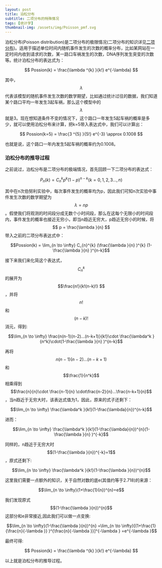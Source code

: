 ```yaml
---
layout: post
title: 泊松分布
subtitle: 二项分布的特殊情况
tags: [统计学]
thumbnail-img: /assets/img/Poisson_pmf.svg
---
```


泊松分布(Poisson distribution)是二项分布的极限情况(二项分布的知识详见[二项分布](https://pssun.github.io/2022-09-09-Binomial-distribution/))。适用于描述单位时间内随机事件发生的次数的概率分布，比如某网站在一定时间内收到请求的次数，某一路口车祸发生的次数，DNA序列发生突变的次数等。统计泊松分布的表达式为：

$$ Possion(k) = \frac{\lambda ^{k} }{k!} e^{-\lambda} $$

其中，$$\lambda$$ 代表该模型的随机事件发生次数的数学期望，比如通过统计过往的数据，我们知道某个路口平均一年发生3起车祸，那么这个模型中的 $$\lambda$$ 就是3。现在想知道条件不变的情况下，这个路口一年发生5起车祸的概率是多少，就可以使用泊松分布来计算，把k=5带入表达式中，我们可以计算出：

$$ Possion(k=5) = \frac{3 ^{5} }{5!} e^{-3} \approx 0.1008 $$

也就是说，这个路口一年内发生5起车祸的概率约为0.1008。

### 泊松分布的推导过程
之前说过，泊松分布是二项分布的极端情况，首先回顾一下二项分布的表达式：

$$P_n(k)=C_n^kp^k(1-p)^{n-k}(k=0,1,2,3...,n)$$ 

其中在n次伯努利实验中，每次事件发生的概率均为p，因此我们可知n次实验中事件发生次数的数学期望为 $$\lambda = np$$。假使我们将观测的时间段分成无数个小时间段，那么在这每个无限小的时间段内，事件发生的概率也接近无穷小，即当n趋近无穷大，p趋近无穷小的时候，将$$ p = \frac{\lambda }{n} $$带入之前的二项分布表达式中：

$$Possion(k) = \lim_{n \to \infty} C_{n}^{k}  (\frac{\lambda }{n} )^{k} (1-\frac{\lambda }{n} )^{n-k}$$

接下来我们来化简这个表达式，$$C_{n}^{k}$$的展开为$$\frac{n!}{k!(n-k)!} $$，并将 $$n!$$ 和 $$(n-k)!$$ 消元，得到:  

$$\lim_{n \to \infty} \frac{n(n-1)(n-2)...(n-k+1)}{k!}\cdot \frac{\lambda^k }{n^k}\cdot(1-\frac{\lambda }{n} )^{n-k}$$

再将 $$n(n-1)(n-2)...(n-k+1)$$ 和 $$\frac{1}{n^k}$$ 相乘得到 $$\frac{n}{n}\cdot  \frac{n-1}{n} \cdot\frac{n-2}{n}...\frac{n-k+1}{n}$$，当n趋近于无穷大时，该表达式值为1，因此，原来的式子还剩下：  

$$\lim_{n \to \infty} \frac{\lambda^k }{k!}(1-\frac{\lambda}{n})^{n-k}$$

进而：

$$\lim_{n \to \infty} \frac{\lambda^k }{k!}(1-\frac{\lambda}{n})^{n}(1-\frac{\lambda }{n} )^{-k}$$

同样的，n趋近于无穷大时 $$(1-\frac{\lambda }{n})^{-k}=1$$，原式还剩下:

$$\lim_{n \to \infty} \frac{\lambda^k }{k!}(1-\frac{\lambda }{n})^{n}$$

这里我们需要一点额外的知识，关于自然对数的底e(其值约等于2.718)的来源：

$$\lim_{n \to \infty}(1+\frac{1}{n})^{n}=e$$

我们发现原式 $$(1-\frac{\lambda }{n})^{n}$$ 这部分和e非常接近,因此我们可以做一点变换:

$$\lim_{n \to \infty}(1-\frac{\lambda }{n})^{n}
=\lim_{n \to \infty}[(1+\frac{1}{\frac{n}{-\lambda }} )^{\frac{n}{-\lambda }}]^{-\lambda }
=e^{-\lambda }$$

最终可得:

$$ Possion(k) = \frac{\lambda ^{k} }{k!} e^{-\lambda} $$

以上就是泊松分布的推导过程。